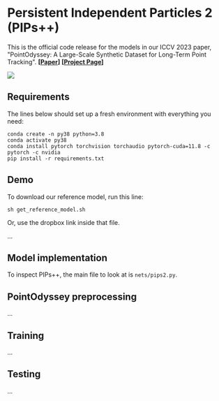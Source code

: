 # Persistent Independent Particles 2 (PIPs++)

This is the official code release for the models in our ICCV 2023 paper, "PointOdyssey: A Large-Scale Synthetic Dataset for Long-Term Point Tracking".
**[[Paper](https://arxiv.org/abs/2307.15055)] [[Project Page](https://pointodyssey.com/)]**

<img src='https://pointodyssey.com/assets/point_tracks.jpg'>

## Requirements

The lines below should set up a fresh environment with everything you need: 

```
conda create -n py38 python=3.8
conda activate py38
conda install pytorch torchvision torchaudio pytorch-cuda=11.8 -c pytorch -c nvidia
pip install -r requirements.txt
```

## Demo

To download our reference model, run this line:

```
sh get_reference_model.sh
```

Or, use the dropbox link inside that file. 

...


## Model implementation

To inspect PIPs++, the main file to look at is `nets/pips2.py`.


## PointOdyssey preprocessing

...

## Training

...


## Testing

...


